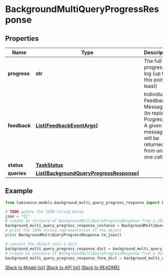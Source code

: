 # BackgroundMultiQueryProgressResponse


## Properties
Name | Type | Description | Notes
------------ | ------------- | ------------- | -------------
**progress** | **str** | The full progress log (up to this point at least) | [optional] 
**feedback** | [**List[FeedbackEventArgs]**](FeedbackEventArgs.md) | Individual Feedback Messages (to replace Progress).  A given message will be returned from only one call. | [optional] 
**status** | [**TaskStatus**](TaskStatus.md) |  | [optional] 
**queries** | [**List[BackgroundQueryProgressResponse]**](BackgroundQueryProgressResponse.md) |  | [optional] 

## Example

```python
from luminesce.models.background_multi_query_progress_response import BackgroundMultiQueryProgressResponse

# TODO update the JSON string below
json = "{}"
# create an instance of BackgroundMultiQueryProgressResponse from a JSON string
background_multi_query_progress_response_instance = BackgroundMultiQueryProgressResponse.from_json(json)
# print the JSON string representation of the object
print BackgroundMultiQueryProgressResponse.to_json()

# convert the object into a dict
background_multi_query_progress_response_dict = background_multi_query_progress_response_instance.to_dict()
# create an instance of BackgroundMultiQueryProgressResponse from a dict
background_multi_query_progress_response_form_dict = background_multi_query_progress_response.from_dict(background_multi_query_progress_response_dict)
```
[[Back to Model list]](../README.md#documentation-for-models) [[Back to API list]](../README.md#documentation-for-api-endpoints) [[Back to README]](../README.md)


